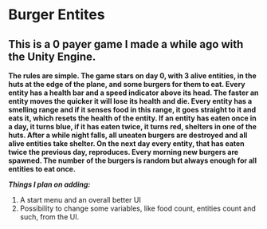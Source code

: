 # Burger Entites


## This is a 0 payer game I made a while ago with the Unity Engine.

**The rules are simple. The game stars on day 0, with 3 alive entities, in the huts at the edge of the plane, and some burgers for them to eat. Every entity has a health bar and a speed indicator above its head. The faster an entity moves the quicker it will lose its health and die. Every entity has a smelling range and if it senses food in this range, it goes straight to it and eats it, which resets the health of the entity. If an entity has eaten once in a day, it turns blue, if it has eaten twice, it turns red, shelters in one of the huts. After a while night falls, all uneaten burgers are destroyed and all alive entities take shelter. On the next day every entity, that has eaten twice the previous day, reproduces. Every morning new burgers are spawned. The number of the burgers is random but always enough for all entities to eat once.**

**_Things I plan on adding:_**
1. A start menu and an overall better UI 
2. Possibility to change some variables, like food count, entities count and such, from the UI.
